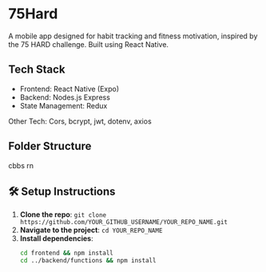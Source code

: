 # 75Hard

A mobile app designed for habit tracking and fitness motivation, inspired by the 75 HARD challenge. Built using React Native.

## Tech Stack

- Frontend: React Native (Expo)
- Backend: Nodes.js Express
- State Management: Redux

Other Tech: Cors, bcrypt, jwt, dotenv, axios

## Folder Structure

cbbs rn

## 🛠 Setup Instructions

1. **Clone the repo**: `git clone https://github.com/YOUR_GITHUB_USERNAME/YOUR_REPO_NAME.git`
2. **Navigate to the project**: `cd YOUR_REPO_NAME`
3. **Install dependencies**:
   ```sh
   cd frontend && npm install
   cd ../backend/functions && npm install
   ```
